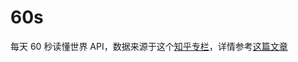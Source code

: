 # 60s

每天 60 秒读懂世界 API，数据来源于这个[知乎专栏](https://www.zhihu.com/column/c_1261258401923026944)，详情参考[这篇文章](https://viki.moe/60s/)

